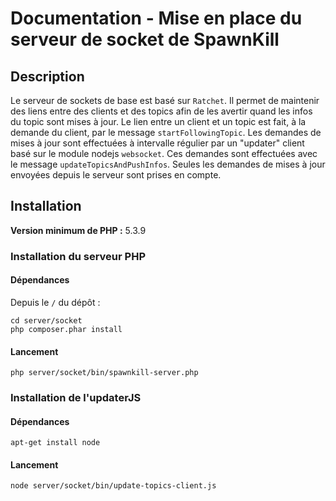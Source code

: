 Documentation - Mise en place du serveur de socket de SpawnKill
===============================================================

Description
-----------

Le serveur de sockets de base est basé sur `Ratchet`.
Il permet de maintenir des liens entre des clients et des topics afin de les avertir quand les infos du topic sont mises à jour.
Le lien entre un client et un topic est fait, à la demande du client, par le message `startFollowingTopic`.
Les demandes de mises à jour sont effectuées à intervalle régulier par un "updater" client basé sur le module nodejs `websocket`. Ces demandes sont effectuées avec le message `updateTopicsAndPushInfos`. Seules les demandes de mises à jour envoyées depuis le serveur sont prises en compte.

Installation
------------

__Version minimum de PHP :__ 5.3.9

### Installation du serveur PHP

#### Dépendances

Depuis le `/` du dépôt :
```
cd server/socket
php composer.phar install
```

#### Lancement

```
php server/socket/bin/spawnkill-server.php
```

### Installation de l'updaterJS

#### Dépendances

```
apt-get install node
```

#### Lancement

```
node server/socket/bin/update-topics-client.js
```